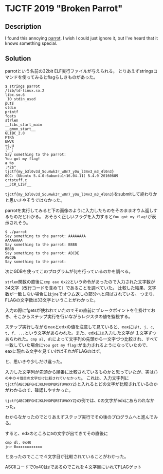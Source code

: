 # TJCTF 2019 "Broken Parrot"

## Description

I found this annoying [parrot](). I wish I could just ignore it, but I've heard that it knows something special.

## Solution

parrotという名前の32bit ELF実行ファイルが与えられる。
とりあえずstringsコマンドを使ってみるとflagらしきものがあった。
```
$ strings parrot
/lib/ld-linux.so.2
libc.so.6
_IO_stdin_used
puts
stdin
printf
fgets
strlen
__libc_start_main
__gmon_start__
GLIBC_2.0
PTRh
UWVS
t$,U
[^_]
Say something to the parrot:
You got my flag!
a %s
;*2$"
tjctf{my_b3l0v3d_5qu4wk3r_w0n7_y0u_l34v3_m3_4l0n3}
GCC: (Ubuntu 5.4.0-6ubuntu1~16.04.11) 5.4.0 20160609
crtstuff.c
__JCR_LIST__
```

`tjctf{my_b3l0v3d_5qu4wk3r_w0n7_y0u_l34v3_m3_4l0n3}`をsubmitして終わりかと思いきやそうではなかった。

parrotを実行してみると下の画像のように入力したものをそのままオウム返しするものだとわかる。
おそらく正しいフラグを入力すると`You got my flag!`が表示されそう。


```
$ ./parrot
Say something to the parrot: AAAAAAAA
AAAAAAAA
Say something to the parrot: BBBB
BBBB
Say something to the parrot: ABCDE
ABCDE
Say something to the parrot:

```

次にGDBを使ってこのプログラムが何を行っているのかを調べる。

`strlen`関数の直後に`cmp eax 0x22`という命令があったので入力された文字数が34文字（改行コードを含めて）であることを調べていた。
比較した結果、文字数が一致しない場合には`jne`でオウム返しの部分へと飛ばされている。
つまり、FLAGの文字数は33文字ということがわかった。

入力の際にfgetsが使われていたのでその直前にブレークポイントを仕掛けておき、そこからステップ実行を行いながらレジスタの値を監視する。

ステップ実行しながらeaxとedxの値を注意して見ていると、eaxには`t, j, c, t, f, ...`という文字があらわれた。また、edxには入力した文字が
１文字ずつあらわれた。`cmp al, dl`によって文字列の先頭から一文字づつ比較され、すべて一致していた場合に`You got my flag!`が出力されるようになっていたので、
eaxに現れる文字を見ていけばそれがFLAGのはず。

と、思いきや少しだけ違った。

入力した文字列が先頭から順番に比較されているものかと思っていたが、実は`{}の中の４個目の文字だけ比較されていなかった`。
これは、入力文字列に`tjctf{ABCDEFGHIJKLMNOPQRSTUVWXYZ}`と入れるとどの文字が比較されているのかがわかるので、確認しやすかった。

`tjctf{ABCDEFGHIJKLMNOPQRSTUVWXYZ}`の例では、`D`の文字がedxにあらわれなかった。


わからなかったのでとりあえずステップ実行でその後のプログラムへと進んでみる。

すると、edxのところに`D`の文字が出てきてその直後に

```
cmp dl, 0x40
jne 0xxxxxxxxxxxx
```

とあったのでここで４文字目が比較されていることがわかった。

ASCIIコードで0x40は`@`であるのでこれを４文字目にいれてFLAGゲット


